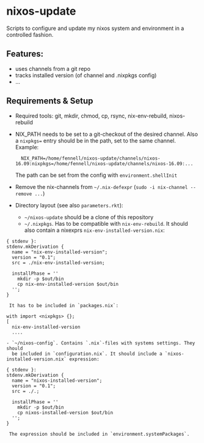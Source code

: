 # nixos-update

Scripts to configure and update my nixos system and environment in a controlled
fashion.

## Features:

- uses channels from a git repo
- tracks installed version (of channel and .nixpkgs config)
- ...

## Requirements & Setup

- Required tools: git, mkdir, chmod, cp, rsync, nix-env-rebuild, nixos-rebuild
- NIX_PATH needs to be set to a git-checkout of the desired channel. Also a
  `nixpkgs=` entry should be in the path, set to the same channel. Example:

        NIX_PATH=/home/fennell/nixos-update/channels/nixos-16.09:nixpkgs=/home/fennell/nixos-update/channels/nixos-16.09:...
  The path can be set from the config with `environment.shellInit`
- Remove the nix-channels from `~/.nix-defexpr` (`sudo -i nix-channel --remove ...`)
- Directory layout (see also `parameters.rkt`):
    - `~/nixos-update` should be a clone of this repository
    - `~/.nixpkgs`. Has to be compatible with `nix-env-rebuild`. It should also
      contain a nixexprs `nix-env-installed-version.nix`:

````     
{ stdenv }: 
stdenv.mkDerivation {
  name = "nix-env-installed-version";
  version = "0.1";
  src = ./nix-env-installed-version;
  
  installPhase = ''
    mkdir -p $out/bin
    cp nix-env-installed-version $out/bin
  '';
}
````
     It has to be included in `packages.nix`:

````
with import <nixpkgs> {};
[ 
  nix-env-installed-version
  ....
````
    - `~/nixos-config`. Contains `.nix`-files with systems settings. They should
      be included in `configuration.nix`. It should include a `nixos-installed-version.nix` expression:

````
{ stdenv }: 
stdenv.mkDerivation {
  name = "nixos-installed-version";
  version = "0.1";
  src = ./.;
  
  installPhase = ''
    mkdir -p $out/bin
    cp nixos-installed-version $out/bin
  '';
}
````
     The expression should be included in `environment.systemPackages`.
